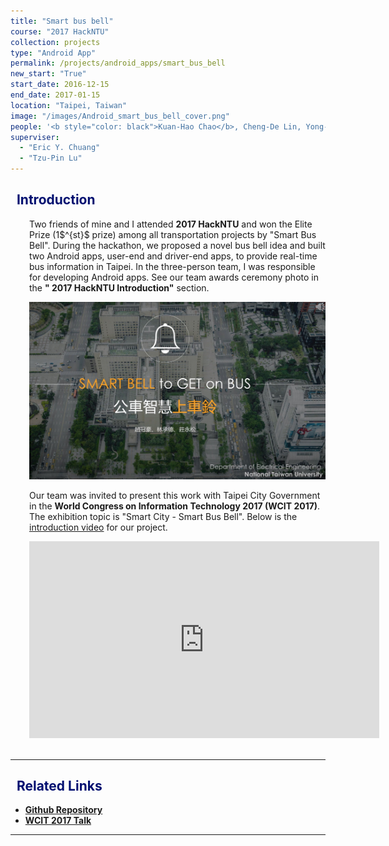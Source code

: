 ```yaml
---
title: "Smart bus bell"
course: "2017 HackNTU"
collection: projects
type: "Android App"
permalink: /projects/android_apps/smart_bus_bell
new_start: "True"
start_date: 2016-12-15
end_date: 2017-01-15
location: "Taipei, Taiwan"
image: "/images/Android_smart_bus_bell_cover.png"
people: '<b style="color: black">Kuan-Hao Chao</b>, Cheng-De Lin, Yong-Song Zhuang'
superviser:
  - "Eric Y. Chuang"
  - "Tzu-Pin Lu"
---
```


<h2 style="color: #000f70"> <i class="fas fa-dot-circle" style="font-size:18px;"></i> &nbsp;&nbsp;Introduction </h2>

<div style="margin-left: 30px">
  <p>Two friends of mine and I attended <b>2017 HackNTU</b> and won the Elite Prize (1$^{st}$ prize) among all transportation projects by "Smart Bus Bell". During the hackathon, we proposed a novel bus bell idea and built two Android apps, user-end and driver-end apps, to provide real-time bus information in Taipei. In the three-person team, I was responsible for developing Android apps. See our team awards ceremony photo in the <b>" 2017 HackNTU Introduction"</b> section.
  </p>
  <img src="/images/smart_bus_bell_image.jpeg">
  <br>
  <p>Our team was invited to present this work with Taipei City Government in the <b>World Congress on Information Technology 2017 (WCIT 2017)</b>. The exhibition topic is "Smart City - Smart Bus Bell". Below is the <a href="https://www.youtube.com/watch?v=2ts_NDdfEgQ&ab_channel=%E8%B6%99%E5%86%A0%E8%B1%AA">introduction video</a> for our project.</p>

  <div>
  </div>
  <iframe width="560" height="315" src="https://www.youtube.com/embed/2ts_NDdfEgQ" frameborder="0" allow="accelerometer; autoplay; clipboard-write; encrypted-media; gyroscope; picture-in-picture" allowfullscreen></iframe>

</div>

<br>


---

<h2 style="color: #000f70"> <i class="fas fa-dot-circle" style="font-size:18px;"></i> &nbsp;&nbsp;Related Links </h2>

<ul>
  <li>
    <a href="https://github.com/Kuanhao-Chao/Smart_Bus_Bell_Android_App" target="_blank"><b> Github Repository</b></a>
  </li>
  <li>
    <a href="https://kuanhao-chao.github.io/talks/2017-09-12-exhibition" target="_blank"><b> WCIT 2017 Talk</b></a>
  </li>
</ul>

<div style="margin-left: 30px">
</div>

---
